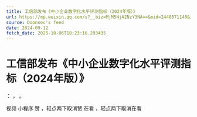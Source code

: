 ```yaml
---
title: 工信部发布《中小企业数字化水平评测指标（2024年版）》
url: https://mp.weixin.qq.com/s?__biz=MjM5NjA2NzY3NA==&mid=2448671140&idx=3&sn=ba93a5ab51faf6eb6a13e9c0a07ab8d0
source: Doonsec's feed
date: 2024-09-12
fetch_date: 2025-10-06T18:23:16.293435
---
```


# 工信部发布《中小企业数字化水平评测指标（2024年版）》

：
，
。

视频
小程序
赞
，轻点两下取消赞
在看
，轻点两下取消在看